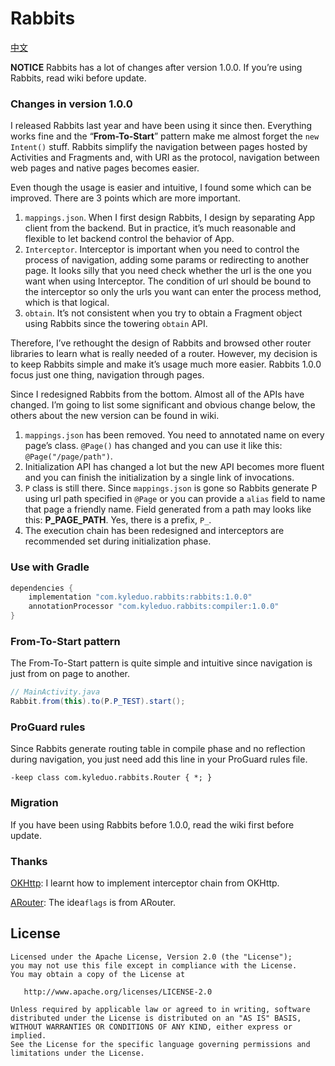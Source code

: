 # Rabbits

[中文](./README_CN.md)

**NOTICE** Rabbits has a lot of changes after version 1.0.0. If you’re using Rabbits, read wiki before update.

### Changes in version 1.0.0

I released Rabbits last year and have been using it since then. Everything works fine and the “**From-To-Start**” pattern make me almost forget the `new Intent()` stuff. Rabbits simplify the navigation between pages hosted by Activities and Fragments and, with URI as the protocol, navigation between web pages and native pages becomes easier. 

Even though the usage is easier and intuitive, I found some which can be improved. There are 3 points which are more important.

1. `mappings.json`. When I first design Rabbits, I design by separating App client from the backend. But in practice, it’s much reasonable and flexible to let backend control the behavior of App.
2. `Interceptor`. Interceptor is important when you need to control the process of navigation, adding some params or redirecting to another page. It looks silly that you need check whether the url is the one you want when using Interceptor. The condition of url should be bound to the interceptor so only the urls you want can enter the process method, which is that logical.
3. `obtain`. It’s not consistent when you try to obtain a Fragment object using Rabbits since the towering `obtain` API.

Therefore,  I’ve rethought the design of Rabbits and browsed other router libraries to learn what is really needed of a router. However, my decision is to keep Rabbits simple and make it’s usage much more easier. Rabbits 1.0.0 focus just one thing, navigation through pages.

Since I redesigned Rabbits from the bottom. Almost all of the APIs have changed. I’m going to list some significant and obvious change below, the others about the new version can be found in wiki.

1. `mappings.json` has been removed. You need to annotated name on every page’s class. `@Page()` has changed and you can use it like this: `@Page("/page/path")`.
2. Initialization API has changed a lot but the new API becomes more fluent and you can finish the initialization by a single link of invocations.
3. `P` class is still there. Since `mappings.json` is gone so Rabbits generate P using url path specified in `@Page` or you can provide a `alias` field to name that page a friendly name. Field generated from a path may looks like this: **P_PAGE_PATH**. Yes, there is a prefix, `P_`.
4. The execution chain has been redesigned and interceptors are recommended set during initialization phase.

### Use with Gradle

```groovy
dependencies {
    implementation "com.kyleduo.rabbits:rabbits:1.0.0"
    annotationProcessor "com.kyleduo.rabbits:compiler:1.0.0"
}
```

### From-To-Start pattern

The From-To-Start pattern is quite simple and intuitive since navigation is just from on page to another.

```java
// MainActivity.java
Rabbit.from(this).to(P.P_TEST).start();
```
### ProGuard rules

Since Rabbits generate routing table in compile phase and no reflection during navigation, you just need add this line in your ProGuard rules file.
```
-keep class com.kyleduo.rabbits.Router { *; }
```
### Migration

If you have been using Rabbits before 1.0.0, read the wiki first before update.

### Thanks

[OKHttp](https://github.com/square/okhttp): I learnt how to implement interceptor chain from OKHttp.

[ARouter](https://github.com/alibaba/ARouter): The idea`flags` is from ARouter.


License
---

	Licensed under the Apache License, Version 2.0 (the "License");
	you may not use this file except in compliance with the License.
	You may obtain a copy of the License at
	
	   http://www.apache.org/licenses/LICENSE-2.0
	
	Unless required by applicable law or agreed to in writing, software
	distributed under the License is distributed on an "AS IS" BASIS,
	WITHOUT WARRANTIES OR CONDITIONS OF ANY KIND, either express or implied.
	See the License for the specific language governing permissions and
	limitations under the License.
